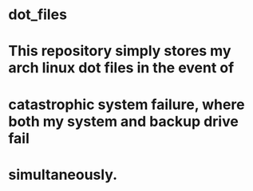 # dot_files
#
# This repository simply stores my arch linux dot files in the event of
# catastrophic system failure, where both my system and backup drive fail
# simultaneously.  
